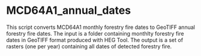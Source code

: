 # MCD64A1_annual_dates

This script converts MCD64A1 monthly forestry fire dates to GeoTIFF annual forestry fire dates.
The input is a folder containing monthlty forestry fire dates in GeoTIFF format produced with HEG Tool.
The output is a set of rasters (one per year) containing all dates of detected forestry fire.
